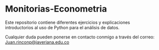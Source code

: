 # Monitorias-Econometria 

Este repositorio contiene diferentes ejercicios y explicaciones introductorios al uso de Python para el análisis de datos.

Cualquier duda pueden ponerse en contacto conmigo a través del correo: Juan.rinconp@javeriana.edu.co